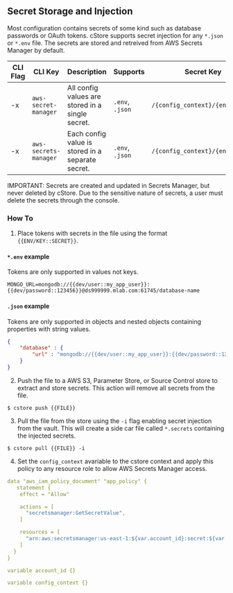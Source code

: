## Secret Storage and Injection ##

Most configuration contains secrets of some kind such as database passwords or OAuth tokens. cStore supports secret injection for any `*.json` or `*.env` file. The secrets are stored and retreived from AWS Secrets Manager by default.

| CLI Flag | CLI Key | Description | Supports | Secret Key |
|-|-|-|-|-|
| -x |`aws-secret-manager` | All config values are stored in a single secret. | `.env`, `.json`|`/{config_context}/{env}` |
| -x |`aws-secrets-manager` | Each config value is stored in a separate secret. | `.env`, `.json` | `/{config_context}/{env}/{var}` |

IMPORTANT: Secrets are created and updated in Secrets Manager, but never deleted by cStore. Due to the sensitive nature of secrets, a user must delete the secrets through the console.

### How To ###

1. Place tokens with secrets in the file using the format `{{ENV/KEY::SECRET}}`.

#### `*.env` example #### 
Tokens are only supported in values not keys.
```
MONGO_URL=mongodb://{{dev/user::my_app_user}}:{{dev/password::123456}}@ds999999.mlab.com:61745/database-name
```
#### `.json` example #### 
Tokens are only supported in objects and nested objects containing properties with string values.
```json
{
    "database" : {
        "url" : "mongodb://{{dev/user::my_app_user}}:{{dev/password::123456}}@ds999999.mlab.com:61745/database-name"
    }
}
```

2. Push the file to a AWS S3, Parameter Store, or Source Control store to extract and store secrets. This action will remove all secrets from the file.
```
$ cstore push {{FILE}}
```
3. Pull the file from the store using the `-i` flag enabling secret injection from the vault. This will create a side car file called `*.secrets` containing the injected secrets.
```
$ cstore pull {{FILE}} -i
```

4. Set the `config_context` avariable to the cstore context and apply this policy to any resource role to allow AWS Secrets Manager access.

```yml
data "aws_iam_policy_document" "app_policy" {
   statement {
    effect = "Allow"

    actions = [
      "secretsmanager:GetSecretValue",
    ]

    resources = [
      "arn:aws:secretsmanager:us-east-1:${var.account_id}:secret:${var.config_context}/*",
    ]
  }
}

variable account_id {}

variable config_context {}
```